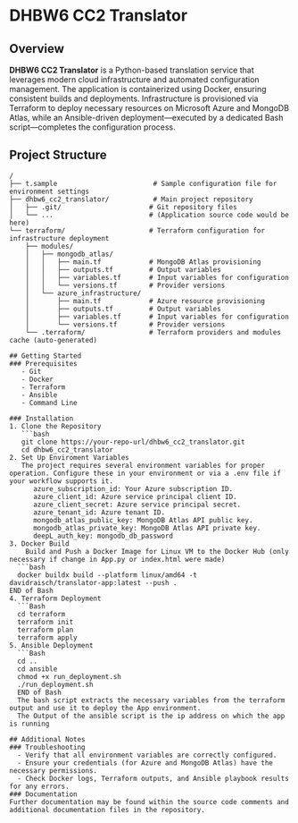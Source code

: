# DHBW6 CC2 Translator

## Overview

**DHBW6 CC2 Translator** is a Python-based translation service that leverages modern cloud infrastructure and automated configuration management. The application is containerized using Docker, ensuring consistent builds and deployments. Infrastructure is provisioned via Terraform to deploy necessary resources on Microsoft Azure and MongoDB Atlas, while an Ansible-driven deployment—executed by a dedicated Bash script—completes the configuration process.

## Project Structure

```plaintext
/
├── t.sample                        # Sample configuration file for environment settings
├── dhbw6_cc2_translator/           # Main project repository
│   ├── .git/                      # Git repository files
│   └── ...                        # (Application source code would be here)
└── terraform/                     # Terraform configuration for infrastructure deployment
    ├── modules/
    │   ├── mongodb_atlas/
    │   │   ├── main.tf            # MongoDB Atlas provisioning
    │   │   ├── outputs.tf         # Output variables
    │   │   ├── variables.tf       # Input variables for configuration
    │   │   └── versions.tf        # Provider versions
    │   └── azure_infrastructure/
    │       ├── main.tf            # Azure resource provisioning
    │       ├── outputs.tf         # Output variables
    │       ├── variables.tf       # Input variables for configuration
    │       └── versions.tf        # Provider versions
    └── .terraform/                # Terraform providers and modules cache (auto-generated)

## Getting Started
### Prerequisites
   - Git
   - Docker
   - Terraform
   - Ansible
   - Command Line

### Installation
1. Clone the Repository
   ```bash
   git clone https://your-repo-url/dhbw6_cc2_translator.git
   cd dhbw6_cc2_translator
2. Set Up Enviroment Variables
   The project requires several environment variables for proper operation. Configure these in your environment or via a .env file if your workflow supports it.
      azure_subscription_id: Your Azure subscription ID.
      azure_client_id: Azure service principal client ID.
      azure_client_secret: Azure service principal secret.
      azure_tenant_id: Azure tenant ID.
      mongodb_atlas_public_key: MongoDB Atlas API public key.
      mongodb_atlas_private_key: MongoDB Atlas API private key.
      deepL_auth_key: mongodb_db_password
3. Docker Build
    Build and Push a Docker Image for Linux VM to the Docker Hub (only necessary if change in App.py or index.html were made)
  ```bash
  docker buildx build --platform linux/amd64 -t davidraisch/translator-app:latest --push .
END of Bash
4. Terraform Deployment
  ```Bash
  cd terraform
  terraform init
  terraform plan
  terraform apply
5. Ansible Deployment
  ```Bash
  cd ..
  cd ansible
  chmod +x run_deployment.sh
  ./run_deployment.sh
  END of Bash
  The bash script extracts the necessary variables from the terraform output and use it to deploy the App environment.
  The Output of the ansible script is the ip address on which the app is running

## Additional Notes
### Troubleshooting
  - Verify that all environment variables are correctly configured.
  - Ensure your credentials (for Azure and MongoDB Atlas) have the necessary permissions.
  - Check Docker logs, Terraform outputs, and Ansible playbook results for any errors.
### Documentation
Further documentation may be found within the source code comments and additional documentation files in the repository.
   
